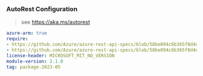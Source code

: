 ### AutoRest Configuration

> see https://aka.ms/autorest

``` yaml
azure-arm: true
require:
- https://github.com/Azure/azure-rest-api-specs/blob/58be094c6b365f8d4d73a91e293dfb4818e57cf6/specification/app/resource-manager/readme.md
- https://github.com/Azure/azure-rest-api-specs/blob/58be094c6b365f8d4d73a91e293dfb4818e57cf6/specification/app/resource-manager/readme.go.md
license-header: MICROSOFT_MIT_NO_VERSION
module-version: 2.1.0
tag: package-2023-05
```